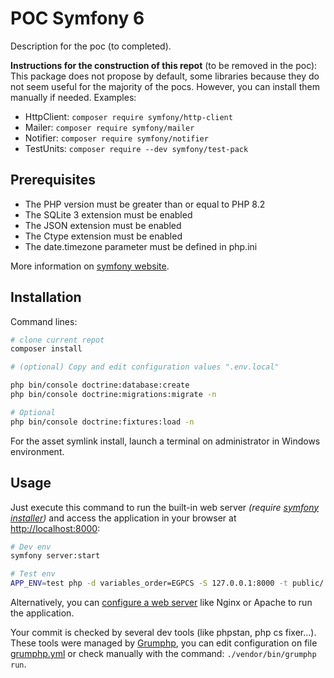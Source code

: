 # POC Symfony 6
Description for the poc (to completed).

**Instructions for the construction of this repot** (to be removed in the poc): This package does not propose by default, some libraries because they do not seem useful for the majority of the pocs. However, you can install them manually if needed. Examples:

* HttpClient: `composer require symfony/http-client`
* Mailer: `composer require symfony/mailer`
* Notifier: `composer require symfony/notifier`
* TestUnits: `composer require --dev symfony/test-pack`


## Prerequisites

* The PHP version must be greater than or equal to PHP 8.2
* The SQLite 3 extension must be enabled
* The JSON extension must be enabled
* The Ctype extension must be enabled
* The date.timezone parameter must be defined in php.ini

More information on [symfony website](https://symfony.com/doc/6.2/reference/requirements.html).


## Installation
Command lines:

```bash
# clone current repot
composer install

# (optional) Copy and edit configuration values ".env.local"

php bin/console doctrine:database:create
php bin/console doctrine:migrations:migrate -n

# Optional
php bin/console doctrine:fixtures:load -n
```

For the asset symlink install, launch a terminal on administrator in Windows environment.

## Usage
Just execute this command to run the built-in web server _(require [symfony installer](https://symfony.com/download))_ and access the application in your browser at <http://localhost:8000>:

```bash
# Dev env
symfony server:start

# Test env
APP_ENV=test php -d variables_order=EGPCS -S 127.0.0.1:8000 -t public/
```

Alternatively, you can [configure a web server](https://symfony.com/doc/current/cookbook/configuration/web_server_configuration.html) like Nginx or Apache to run the application.

Your commit is checked by several dev tools (like phpstan, php cs fixer...). These tools were managed by [Grumphp](https://github.com/phpro/grumphp), you can edit configuration on file [grumphp.yml](./grumphp.yml) or check manually with the command: `./vendor/bin/grumphp run`.